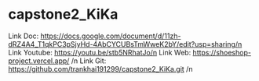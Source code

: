 # capstone2_KiKa
Link Doc: https://docs.google.com/document/d/11zh-dRZ4A4_T1qkPC3pSjyHd-4AbCYCUBsTmWweK2bY/edit?usp=sharing/n
Link Youtube: https://youtu.be/stb5NRhatJo/n
Link Web: https://shoeshop-project.vercel.app/ /n
Link Git: https://github.com/trankhai191299/capstone2_KiKa.git /n
